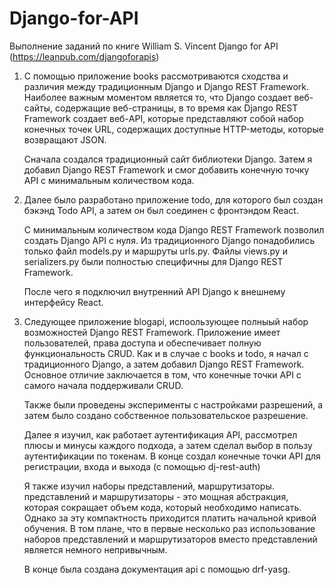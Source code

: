 # Django-for-API
Выполнение заданий по книге William S. Vincent​ Django for API (https://leanpub.com/djangoforapis)

1. С помощью приложение books рассмотриваются сходства и различия между традиционным
    Django и Django REST Framework. Наиболее важным моментом является то,
    что Django создает веб-сайты, содержащие веб-страницы, в то время как
    Django REST Framework создает веб-API, которые представляют собой набор
    конечных точек URL, содержащих доступные HTTP-методы, которые
    возвращают JSON.

    Сначала создался традиционный сайт библиотеки Django. Затем я добавил Django REST
    Framework и смог добавить конечную точку API с минимальным
    количеством кода.
    
2. Далее было разработано приложение todo, для которого был создан бэкэнд Todo API, а затем
    он был соединен с фронтэндом React.
    
    С минимальным количеством кода Django REST Framework позволил
    создать Django API с нуля. Из традиционного Django понадобились
    только файл models.py и маршруты urls.py. Файлы views.py и
    serializers.py были полностью специфичны для Django REST Framework.
    
    После чего я подключил внутренний API Django к внешнему интерфейсу React.
    
3. Следующее приложение blogapi, испоользующее полныый набор
    возможностей Django REST Framework. Приложение имеет пользователей,
    права доступа и обеспечивает полную функциональность CRUD. 
    Как и в случае с books и todo, я начал с традиционного Django, а затем добавил 
    Django REST Framework. Основное отличие заключается в том, что конечные точки API 
    с самого начала поддерживали CRUD.
    
    Также были проведены эксперименты с настройками разрешений, а затем было создано
    собственное пользовательское разрешение.

    Далее я изучил, как работает аутентификация API, рассмотрел плюсы и минусы каждого подхода, 
    а затем сделал выбор в пользу аутентификации по токенам. В конце создал конечные точки API 
    для регистрации, входа и выхода (с помощью dj-rest-auth)
    
    Я также изучил наборы представлений, маршрутизаторы. представлений и маршрутизаторы - это мощная абстракция,
    которая сокращает объем кода, который необходимо написать. Однако за эту компактность 
    приходится платить начальной кривой обучения. В том плане, что в первые несколько раз использование
    наборов представлений и маршрутизаторов вместо представлений является немного непривычным.
    
    В конце была создана документация api с помощью drf-yasg.
